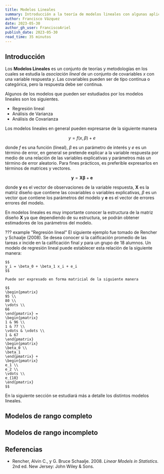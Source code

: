 ```yaml
---
title: Modelos Lineales
summary: Introducción a la teoría de modelos lineales con algunas aplicaciones.
author: Francisco Vázquez
date: 2023-05-30
author_gh_user: FranciscoAriel
publish_date: 2023-05-30
read_time: 35 minutos
---
```


## Introducción

Los __Modelos Lineales__ es un conjunto de teorías y metodologías en los cuales se estudia la _asociación lineal_ de un conjunto de covariables $x$ con una variable respuesta $y$. Las covariables pueden ser de tipo continua o categórica, pero la respuesta debe ser continua.

Algunos de los modelos que pueden ser estudiados por los modelos lineales son los siguientes.

- Regresión lineal
- Análisis de Varianza
- Análisis de Covarianza

Los modelos lineales en general pueden expresarse de la siguiente manera

$$
y = f(x,\beta) + e
$$

donde $f$ es una función (lineal), $\beta$ es un parámetro de interés y $e$ es un término de error, en general se pretende explicar a la variable respuesta por medio de una relación de las variables explicativas y parámetros más un término de error aleatorio. Para fines prácticos, es preferible expresarlos en términos de matrices y vectores.

$$
\mathbf{y} = \mathbf{X} \mathbf{\beta} + \mathbf{e}
$$

donde $\mathbf{y}$ es el vector de observaciones de la variable respuesta, $\mathbf{X}$ es la matriz diseño que contiene las covariables o variables explicativas, $\beta$ es un vector que contiene los parámetros del modelo y $\mathbf{e}$ es el vector de errores errores del modelo.

En modelos lineales es muy importante conocer la estructura de la matriz diseño $\mathbf{X}$ ya que dependiendo de su estructura, se podrán obtener estimadores de los parámetros del modelo.

??? example "Regresión lineal"
    El siguiente ejemplo fue tomado de Rencher y Schaalje (2008). Se desea conocer si la calificación promedio de las tareas $x$ incide en la calificación final $y$ para un grupo de 18 alumnos. Un modelo de regresión lineal puede establecer esta relación de la siguiente manera:

    $$
    y_i = \beta_0 + \beta_1 x_i + e_i
    $$

    Puede ser expresado en forma matricial de la siguiente manera

    $$
    \begin{pmatrix}
    95 \\
    80 \\
    \vdots \\
    66
    \end{pmatrix} = 
    \begin{pmatrix}
    1 & 96 \\
    1 & 77 \\
    \vdots & \vdots \\
    1 & 67
    \end{pmatrix} 
    \begin{pmatrix}
    \beta_0 \\
    \beta_1
    \end{pmatrix} + 
    \begin{pmatrix}
    e_1 \\
    e_2 \\
    \vdots \\
    e_{18}
    \end{pmatrix}
    $$

En la siguiente sección se estudiará más a detalle los distintos modelos lineales.

## Modelos de rango completo

## Modelos de rango incompleto

## Referencias

- Rencher, Alvin C., y G. Bruce Schaalje. 2008. _Linear Models in Statistics_. 2nd ed. New Jersey: John Wiley & Sons.
